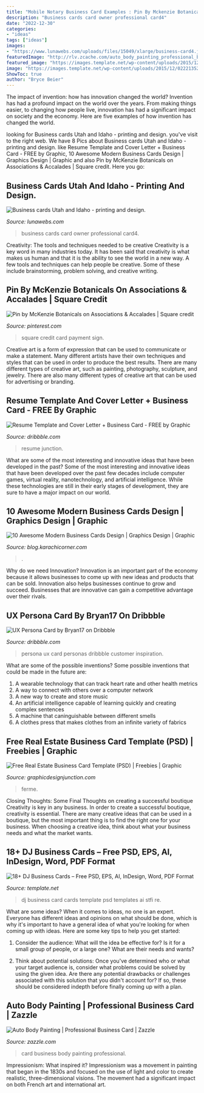 ```yaml
---
title: "Mobile Notary Business Card Examples : Pin By Mckenzie Botanicals On Associations &amp; Accalades"
description: "Business cards card owner professional card4"
date: "2022-12-30"
categories:
- "ideas"
tags: ["ideas"]
images:
- "https://www.lunawebs.com/uploads/files/15049/xlarge/business-card4.jpg"
featuredImage: "http://rlv.zcache.com/auto_body_painting_professional_business_card-r15c13f8409a545e19b80846dd8f8dd53_i579t_8byvr_630.jpg?view_padding=[285,0,285,0]"
featured_image: "https://images.template.net/wp-content/uploads/2015/12/02221352/Dj-Business-Card.jpg"
image: "https://images.template.net/wp-content/uploads/2015/12/02221352/Dj-Business-Card.jpg"
ShowToc: true
author: "Bryce Beier"
---
```



The impact of invention: how has innovation changed the world?
Invention has had a profound impact on the world over the years. From making things easier, to changing how people live, innovation has had a significant impact on society and the economy. Here are five examples of how invention has changed the world.

	

		
looking for Business cards Utah and Idaho - printing and design. you've visit to the right web. We have 8 Pics about Business cards Utah and Idaho - printing and design. like Resume Template and Cover Letter + Business Card - FREE by Graphic, 10 Awesome Modern Business Cards Design | Graphics Design | Graphic and also Pin by McKenzie Botanicals on Associations &amp; Accalades | Square credit. Here you go:
		
    
## Business Cards Utah And Idaho - Printing And Design.

<img loading=lazy src="https://www.lunawebs.com/uploads/files/15049/xlarge/business-card4.jpg" onerror="this.onerror=null;this.src='https://tse2.mm.bing.net/th?id=OIP.pvNeIHYbm-7DAGOTJcgLqwHaE8&amp;pid=15.1';" alt="Business cards Utah and Idaho - printing and design.">

_Source: lunawebs.com_

>business cards card owner professional card4. 

	

Creativity: The tools and techniques needed to be creative
Creativity is a key word in many industries today. It has been said that creativity is what makes us human and that it is the ability to see the world in a new way. A few tools and techniques can help people be creative. Some of these include brainstorming, problem solving, and creative writing.

    
## Pin By McKenzie Botanicals On Associations &amp; Accalades | Square Credit

<img loading=lazy src="https://i.pinimg.com/736x/8f/97/22/8f97221bdd8d8880b1ea5b9d2d8e5e14.jpg" onerror="this.onerror=null;this.src='https://tse2.mm.bing.net/th?id=OIP.aBATqRaBXTa-Nj_uatpt-gHaFj&amp;pid=15.1';" alt="Pin by McKenzie Botanicals on Associations &amp; Accalades | Square credit">

_Source: pinterest.com_

>square credit card payment sign. 

	

Creative art is a form of expression that can be used to communicate or make a statement. Many different artists have their own techniques and styles that can be used in order to produce the best results. There are many different types of creative art, such as painting, photography, sculpture, and jewelry. There are also many different types of creative art that can be used for advertising or branding.

    
## Resume Template And Cover Letter + Business Card - FREE By Graphic

<img loading=lazy src="https://cdn.dribbble.com/users/4010595/screenshots/11013670/features_behance_4x.jpg" onerror="this.onerror=null;this.src='https://tse1.mm.bing.net/th?id=OIP.cDqS8GKoxv2qJuX2Orc_QgHaFj&amp;pid=15.1';" alt="Resume Template and Cover Letter + Business Card - FREE by Graphic">

_Source: dribbble.com_

>resume junction. 

	

What are some of the most interesting and innovative ideas that have been developed in the past?
Some of the most interesting and innovative ideas that have been developed over the past few decades include computer games, virtual reality, nanotechnology, and artificial intelligence. While these technologies are still in their early stages of development, they are sure to have a major impact on our world.

    
## 10 Awesome Modern Business Cards Design | Graphics Design | Graphic

<img loading=lazy src="https://blog.karachicorner.com/wp-content/uploads/2016/07/Awesome-Busuness-Cards-Designs005.jpg" onerror="this.onerror=null;this.src='https://tse2.mm.bing.net/th?id=OIP.TgAWHYWizk2s-Xk3IlL6_AHaGn&amp;pid=15.1';" alt="10 Awesome Modern Business Cards Design | Graphics Design | Graphic">

_Source: blog.karachicorner.com_

>. 

	

Why do we need Innovation?
Innovation is an important part of the economy because it allows businesses to come up with new ideas and products that can be sold. Innovation also helps businesses continue to grow and succeed. Businesses that are innovative can gain a competitive advantage over their rivals.

    
## UX Persona Card By Bryan17 On Dribbble

<img loading=lazy src="https://cdn.dribbble.com/users/1523052/screenshots/3517751/033.png" onerror="this.onerror=null;this.src='https://tse4.mm.bing.net/th?id=OIP.4mE1E1DBAHcivx3sV3ffowHaFj&amp;pid=15.1';" alt="UX Persona Card by Bryan17 on Dribbble">

_Source: dribbble.com_

>persona ux card personas dribbble customer inspiration. 

	

What are some of the possible inventions?
Some possible inventions that could be made in the future are: 
1. A wearable technology that can track heart rate and other health metrics 
2. A way to connect with others over a computer network 
3. A new way to create and store music 
4. An artificial intelligence capable of learning quickly and creating complex sentences 
5. A machine that caninguishable between different smells 
6. A clothes press that makes clothes from an infinite variety of fabrics 

    
## Free Real Estate Business Card Template (PSD) | Freebies | Graphic

<img loading=lazy src="http://graphicdesignjunction.com/wp-content/uploads/2014/04/real-estate-business-card-templates-1.jpg" onerror="this.onerror=null;this.src='https://tse4.mm.bing.net/th?id=OIP._LT5JXh5hdZ82OiVGdhmugHaGb&amp;pid=15.1';" alt="Free Real Estate Business Card Template (PSD) | Freebies | Graphic">

_Source: graphicdesignjunction.com_

>ferme. 

	

Closing Thoughts: Some Final Thoughts on creating a successful boutique
Creativity is key in any business. In order to create a successful boutique, creativity is essential. There are many creative ideas that can be used in a boutique, but the most important thing is to find the right one for your business. When choosing a creative idea, think about what your business needs and what the market wants.

    
## 18+ DJ Business Cards – Free PSD, EPS, AI, InDesign, Word, PDF Format

<img loading=lazy src="https://images.template.net/wp-content/uploads/2015/12/02221352/Dj-Business-Card.jpg" onerror="this.onerror=null;this.src='https://tse2.mm.bing.net/th?id=OIP.xuF31j4Ddlz-B06tUr2JAQHaKk&amp;pid=15.1';" alt="18+ DJ Business Cards – Free PSD, EPS, AI, InDesign, Word, PDF Format">

_Source: template.net_

>dj business card cards template psd templates ai stfi re. 

	

What are some ideas?
When it comes to ideas, no one is an expert. Everyone has different ideas and opinions on what should be done, which is why it's important to have a general idea of what you're looking for when coming up with ideas. Here are some key tips to help you get started:
1. Consider the audience: What will the idea be effective for? Is it for a small group of people, or a large one? What are their needs and wants?

2. Think about potential solutions: Once you've determined who or what your target audience is, consider what problems could be solved by using the given idea. Are there any potential drawbacks or challenges associated with this solution that you didn't account for? If so, these should be considered indepth before finally coming up with a plan.


    
## Auto Body Painting | Professional Business Card | Zazzle

<img loading=lazy src="http://rlv.zcache.com/auto_body_painting_professional_business_card-r15c13f8409a545e19b80846dd8f8dd53_i579t_8byvr_630.jpg?view_padding=[285,0,285,0]" onerror="this.onerror=null;this.src='https://tse2.mm.bing.net/th?id=OIP.wZitPJrI7Fw9CuuJ8LFaeQHaD4&amp;pid=15.1';" alt="Auto Body Painting | Professional Business Card | Zazzle">

_Source: zazzle.com_

>card business body painting professional. 

	

Impressionism: What inspired it?
Impressionism was a movement in painting that began in the 1830s and focused on the use of light and color to create realistic, three-dimensional visions. The movement had a significant impact on both French art and international art.

